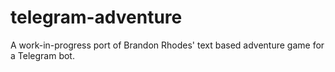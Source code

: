 # telegram-adventure
A work-in-progress port of Brandon Rhodes' text based adventure game for a Telegram bot.
